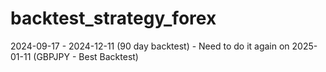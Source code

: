 # backtest_strategy_forex

2024-09-17 - 2024-12-11 (90 day backtest) - Need to do it again on 2025-01-11 (GBPJPY - Best Backtest)
